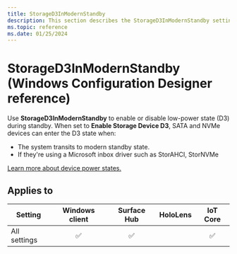 ```yaml
---
title: StorageD3InModernStandby
description: This section describes the StorageD3InModernStandby settings that you can configure in provisioning packages for Windows 10 using Windows Configuration Designer.
ms.topic: reference
ms.date: 01/25/2024
---
```


# StorageD3InModernStandby (Windows Configuration Designer reference)

Use **StorageD3InModernStandby** to enable or disable low-power state (D3) during standby. When set to **Enable Storage Device D3**, SATA and NVMe devices can enter the D3 state when:

- The system transits to modern standby state.
- If they're using a Microsoft inbox driver such as StorAHCI, StorNVMe

[Learn more about device power states.](/windows-hardware/drivers/kernel/device-power-states)

## Applies to

| Setting   | Windows client | Surface Hub | HoloLens | IoT Core |
| --- | :---: | :---: | :---: | :---: |
| All settings | ✅  | ✅ |  | ✅ |
